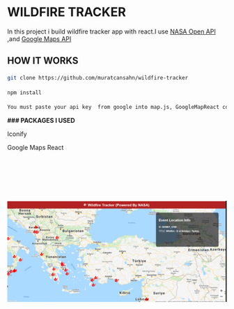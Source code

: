 # WILDFIRE TRACKER

In this project i build wildfire tracker app with react.I use [NASA Open API] ,and [Google Maps API]

## HOW IT WORKS

```bash
git clone https://github.com/muratcansahn/wildfire-tracker

npm install

You must paste your api key  from google into map.js, GoogleMapReact component.


```

**### PACKAGES I USED**

Iconify

Google Maps React

[nasa open api]: https://eonet.gsfc.nasa.gov/docs/v2.1
[google maps api]: https://developers.google.com/maps
[ss]: https://slack-files.com/T029R2HM4AZ-F02R1EFEPKN-c1731c7fc1

<img src="./public/image.png" style="margin-top:100px" />
